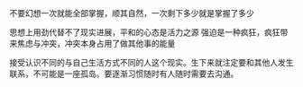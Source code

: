 不要幻想一次就能全部掌握，顺其自然，一次剩下多少就是掌握了多少

思想上用劲代替不了现实进展，平和的心态是活力之源
强迫是一种疯狂，疯狂带来焦虑与冲突，冲突本身占用了做其他事的能量

接受认识不同的与自己生活方式不同的人这个现实。生下来就注定要和其他人发生联系，不可能是一座孤岛。要逐渐习惯随时有人随时需要去沟通。